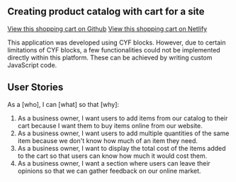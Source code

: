 ## Creating product catalog with cart for a site

[View this shopping cart on Github](https://umairriazdev.github.io/shopping-cart/)
[View this shopping cart on Netlify](https://cyf-shopping-cart.netlify.app/)

This application was developed using CYF blocks. However, due to certain limitations of CYF blocks, a few functionalities could not be implemented directly within this platform. These can be achieved by writing custom JavaScript code.

## User Stories

As a [who], I can [what] so that [why]:

1. As a business owner, I want users to add items from our catalog to their cart because I want them to buy items online from our website.
2. As a business owner, I want users to add multiple quantities of the same item because we don't know how much of an item they need.
3. As a business owner, I want to display the total cost of the items added to the cart so that users can know how much it would cost them.
4. As a business owner, I want a section where users can leave their opinions so that we can gather feedback on our online market.

